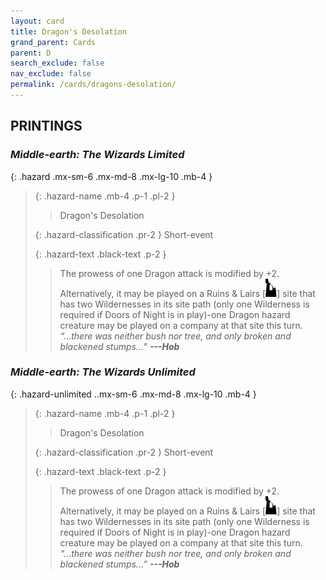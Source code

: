 ```yaml
---
layout: card
title: Dragon's Desolation
grand_parent: Cards
parent: D
search_exclude: false
nav_exclude: false
permalink: /cards/dragons-desolation/
---
```


## PRINTINGS


### _Middle-earth: The Wizards Limited_

{: .hazard .mx-sm-6 .mx-md-8 .mx-lg-10 .mb-4 }
> {: .hazard-name .mb-4 .p-1 .pl-2 }
> > <div class="hazard-mp"></div>
> > <div class="card-name">Dragon's Desolation</div>
>
> {: .hazard-classification .pr-2 }
> Short-event
>
> {: .hazard-text .black-text .p-2 }
> > The prowess of one Dragon attack is modified by +2. Alternatively, it may be played on a Ruins & Lairs \[![](/assets/images/ruinlair.svg)] site that has two Wildernesses in its site path (only one Wilderness is required if Doors of Night is in play)-one Dragon hazard creature may be played on a company at that site this turn. <br>_“...there was neither bush nor tree, and only broken and blackened stumps...”_ ***---&#65279;Hob*** 
>

### _Middle-earth: The Wizards Unlimited_

{: .hazard-unlimited ..mx-sm-6 .mx-md-8 .mx-lg-10 .mb-4 }
> {: .hazard-name .mb-4 .p-1 .pl-2 }
> > <div class="hazard-mp"></div>
> > <div class="card-name">Dragon's Desolation</div>
>
> {: .hazard-classification .pr-2 }
> Short-event
>
> {: .hazard-text .black-text .p-2 }
> > The prowess of one Dragon attack is modified by +2. Alternatively, it may be played on a Ruins & Lairs \[![](/assets/images/ruinlair.svg)] site that has two Wildernesses in its site path (only one Wilderness is required if Doors of Night is in play)-one Dragon hazard creature may be played on a company at that site this turn. <br>_“...there was neither bush nor tree, and only broken and blackened stumps...”_ ***---&#65279;Hob*** 
>
